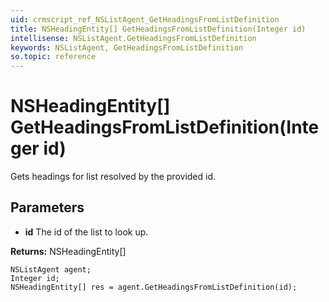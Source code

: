 ```yaml
---
uid: crmscript_ref_NSListAgent_GetHeadingsFromListDefinition
title: NSHeadingEntity[] GetHeadingsFromListDefinition(Integer id)
intellisense: NSListAgent.GetHeadingsFromListDefinition
keywords: NSListAgent, GetHeadingsFromListDefinition
so.topic: reference
---
```


# NSHeadingEntity[] GetHeadingsFromListDefinition(Integer id)

Gets headings for list resolved by the provided id.

## Parameters

* **id** The id of the list to look up.

**Returns:** NSHeadingEntity[]

```crmscript
NSListAgent agent;
Integer id;
NSHeadingEntity[] res = agent.GetHeadingsFromListDefinition(id);
```


